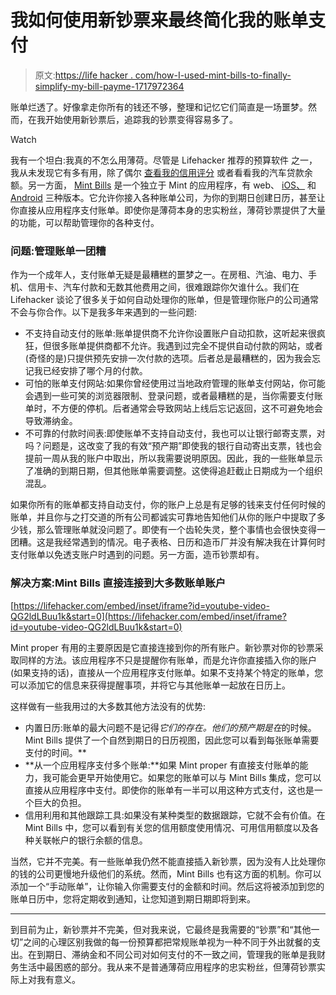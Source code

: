 # 我如何使用新钞票来最终简化我的账单支付

> 原文:[https://life hacker . com/how-I-used-mint-bills-to-finally-simplify-my-bill-payme-1717972364](https://lifehacker.com/how-i-used-mint-bills-to-finally-simplify-my-bill-payme-1717972364)

账单烂透了。好像拿走你所有的钱还不够，整理和记忆它们简直是一场噩梦。然而，在我开始使用新钞票后，追踪我的钞票变得容易多了。

Watch

我有一个坦白:我真的不怎么用薄荷。尽管是 Lifehacker 推荐的预算软件 之一，我从未发现它有多有用，除了偶尔 [查看我的信用评分](http://twocents.lifehacker.com/you-can-now-check-your-credit-using-mint-1632226208) 或者看看我的汽车贷款余额。另一方面， [Mint Bills](https://bills.mint.com/) 是一个独立于 Mint 的应用程序，有 web、 [iOS、](https://itunes.apple.com/us/app/mint-bills-money/id285056092?mt=8) 和 [Android](https://play.google.com/store/apps/details?id=com.netgate) 三种版本。它允许你接入各种账单公司，为你的到期日创建日历，甚至让你直接从应用程序支付账单。即使你是薄荷本身的忠实粉丝，薄荷钞票提供了大量的功能，可以帮助管理你的各种支付。

### **问题:管理账单一团糟**

作为一个成年人，支付账单无疑是最糟糕的噩梦之一。在房租、汽油、电力、手机、信用卡、汽车付款和无数其他费用之间，很难跟踪你欠谁什么。我们在 Lifehacker 谈论了很多关于如何自动处理你的账单，但是管理你账户的公司通常不会与你合作。以下是我多年来遇到的一些问题:

*   不支持自动支付的账单:账单提供商不允许你设置账户自动扣款，这听起来很疯狂，但很多账单提供商都不允许。我遇到过完全不提供自动付款的网站，或者(奇怪的是)只提供预先安排一次付款的选项。后者总是最糟糕的，因为我会忘记我已经安排了哪个月的付款。
*   可怕的账单支付网站:如果你曾经使用过当地政府管理的账单支付网站，你可能会遇到一些可笑的浏览器限制、登录问题，或者最糟糕的是，当你需要支付账单时，不方便的停机。后者通常会导致网站上线后忘记返回，这不可避免地会导致滞纳金。
*   不可靠的付款时间表:即使账单不支持自动支付，我也可以让银行邮寄支票，对吗？问题是，这改变了我的有效“预产期”即使我的银行自动寄出支票，钱也会提前一周从我的账户中取出，所以我需要说明原因。因此，我的一些账单显示了准确的到期日期，但其他账单需要调整。这使得追赶截止日期成为一个组织混乱。

如果你所有的账单都支持自动支付，你的账户上总是有足够的钱来支付任何时候的账单，并且你与之打交道的所有公司都诚实可靠地告知他们从你的账户中提取了多少钱，那么管理账单就没问题了。即使有一个齿轮失灵，整个事情也会很快变得一团糟。这是我经常遇到的情况。电子表格、日历和造币厂并没有解决我在计算何时支付账单以免透支账户时遇到的问题。另一方面，造币钞票却有。

### **解决方案:Mint Bills 直接连接到大多数账单账户**

 [https://lifehacker.com/embed/inset/iframe?id=youtube-video-QG2ldLBuu1k&start=0](https://lifehacker.com/embed/inset/iframe?id=youtube-video-QG2ldLBuu1k&start=0) 

Mint proper 有用的主要原因是它直接连接到你的所有账户。新钞票对你的钞票采取同样的方法。该应用程序不只是提醒你有账单，而是允许你直接插入你的账户(如果支持的话)，直接从一个应用程序支付账单。如果不支持某个特定的账单，您可以添加它的信息来获得提醒事项，并将它与其他账单一起放在日历上。

这样做有一些我用过的大多数其他方法没有的优势:

*   内置日历:账单的最大问题不是记得*它们的存在。他们的预产期是在*的时候。Mint Bills 提供了一个自然到期日的日历视图，因此您可以看到每张账单需要支付的时间。**
*   **从一个应用程序支付多个账单:**如果 Mint proper 有直接支付账单的能力，我可能会更早开始使用它。如果您的账单可以与 Mint Bills 集成，您可以直接从应用程序中支付。即使你的账单有一半可以用这种方式支付，这也是一个巨大的负担。
*   信用利用和其他跟踪工具:如果没有某种类型的数据跟踪，它就不会有价值。在 Mint Bills 中，您可以看到有关您的信用额度使用情况、可用信用额度以及各种关联帐户的银行余额的信息。

当然，它并不完美。有一些账单我仍然不能直接插入新钞票，因为没有人比处理你的钱的公司更慢地升级他们的系统。然而，Mint Bills 也有这方面的机制。你可以添加一个“手动账单”，让你输入你需要支付的金额和时间。然后这将被添加到您的账单日历中，您将定期收到通知，让您知道到期日期即将到来。

* * *

到目前为止，新钞票并不完美，但对我来说，它最终是我需要的“钞票”和“其他一切”之间的心理区别我做的每一份预算都把常规账单视为一种不同于外出就餐的支出。在到期日、滞纳金和不同公司对如何支付的不一致之间，管理我的账单是我财务生活中最困惑的部分。我从来不是普通薄荷应用程序的忠实粉丝，但薄荷钞票实际上对我有意义。